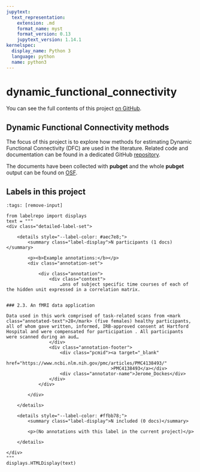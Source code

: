 ```yaml
---
jupytext:
  text_representation:
    extension: .md
    format_name: myst
    format_version: 0.13
    jupytext_version: 1.14.1
kernelspec:
  display_name: Python 3
  language: python
  name: python3
---
```


# dynamic_functional_connectivity

You can see the full contents of this project [on GitHub](https://github.com/neurodatascience/labelbuddy-annotations/tree/main/projects/dynamic_functional_connectivity/).

## Dynamic Functional Connectivity methods

The focus of this project is to explore how methods for estimating Dynamic Functional Connectivity (DFC) are used in the literature.
Related code and documentation can be found in a dedicated GitHub [repository](https://github.com/neurodatascience/dfc_text_mining).

The documents have been collected with **pubget** and the whole **pubget** output can be found on [OSF](https://osf.io/2ekbd).


## Labels in this project

```{code-cell}
:tags: [remove-input]

from labelrepo import displays
text = """
<div class="detailed-label-set">
    
    <details style="--label-color: #aec7e8;">
        <summary class="label-display">N participants (1 docs)</summary>
        
        <p><b>Example annotations:</b></p>
        <div class="annotation-set">
            
            <div class="annotation">
                <div class="context">
                    …ons of subject specific time courses of each of the hidden unit expressed in a correlation matrix. 


### 2.3. An fMRI data application 
  
Data used in this work comprised of task-related scans from <mark class="annotated-text">28</mark> (five females) healthy participants, all of whom gave written, informed, IRB-approved consent at Hartford Hospital and were compensated for participation . All participants were scanned during an aud…
                </div>
                <div class="annotation-footer">
                    <div class="pcmid"><a target="_blank"
                                          href="https://www.ncbi.nlm.nih.gov/pmc/articles/PMC4138493/"
                                       >PMC4138493</a></div>
                    <div class="annotator-name">Jerome_Dockes</div>
                </div>
            </div>
            
        </div>
        
    </details>
    
    <details style="--label-color: #ffbb78;">
        <summary class="label-display">N included (0 docs)</summary>
        
        <p>(No annotations with this label in the current project)</p>
        
    </details>
    
</div>
"""
displays.HTMLDisplay(text)
```